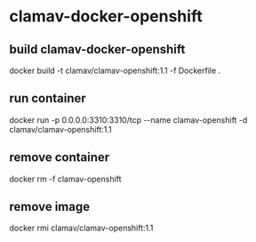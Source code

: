 # clamav-docker-openshift

## build clamav-docker-openshift
docker build -t clamav/clamav-openshift:1.1 -f Dockerfile .

## run container
docker run -p 0.0.0.0:3310:3310/tcp --name clamav-openshift -d clamav/clamav-openshift:1.1

## remove container
docker rm -f clamav-openshift

## remove image
docker rmi clamav/clamav-openshift:1.1